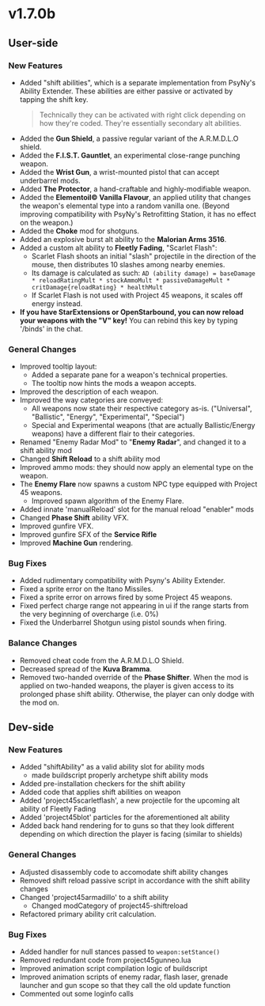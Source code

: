 # v1.7.0b
## User-side
### New Features
- Added "shift abilities", which is a separate implementation from PsyNy's Ability Extender. These abilities are either passive or activated by tapping the shift key.
  > Technically they can be activated with right click depending on how they're coded. They're essentially secondary alt abilities.
- Added the **Gun Shield**, a passive regular variant of the A.R.M.D.L.O shield.
- Added the **F.I.S.T. Gauntlet**, an experimental close-range punching weapon.
- Added the **Wrist Gun**, a wrist-mounted pistol that can accept underbarrel mods.
- Added **The Protector**, a hand-craftable and highly-modifiable weapon.
- Added the **Elementoil© Vanilla Flavour**, an applied utility that changes the weapon's elemental type into a random vanilla one. (Beyond improving compatibility with PsyNy's Retrofitting Station, it has no effect on the weapon.)
- Added the **Choke** mod for shotguns.
- Added an explosive burst alt ability to the **Malorian Arms 3516**.
- Added a custom alt ability to **Fleetly Fading**, "Scarlet Flash":
  - Scarlet Flash shoots an initial "slash" projectile in the direction of the mouse, then distributes 10 slashes among nearby enemies.
  - Its damage is calculated as such: `AD (ability damage) = baseDamage * reloadRatingMult * stockAmmoMult * passiveDamageMult * critDamage{reloadRating} * healthMult`
  - If Scarlet Flash is not used with Project 45 weapons, it scales off energy instead.
- **If you have StarExtensions or OpenStarbound, you can now reload your weapons with the "V" key!** You can rebind this key by typing '/binds' in the chat.
### General Changes
- Improved tooltip layout:
  - Added a separate pane for a weapon's technical properties.
  - The tooltip now hints the mods a weapon accepts.
- Improved the description of each weapon.
- Improved the way categories are conveyed:
  - All weapons now state their respective category as-is. ("Universal", "Ballistic", "Energy", "Experimental", "Special")
  - Special and Experimental weapons (that are actually Ballistic/Energy weapons) have a different flair to their categories.
- Renamed "Enemy Radar Mod" to "**Enemy Radar**", and changed it to a shift ability mod
- Changed **Shift Reload** to a shift ability mod
- Improved ammo mods: they should now apply an elemental type on the weapon.
- The **Enemy Flare** now spawns a custom NPC type equipped with Project 45 weapons.
  - Improved spawn algorithm of the Enemy Flare.
- Added innate 'manualReload' slot for the manual reload "enabler" mods
- Changed **Phase Shift** ability VFX.
- Improved gunfire VFX.
- Improved gunfire SFX of the **Service Rifle**
- Improved **Machine Gun** rendering.
### Bug Fixes
- Added rudimentary compatibility with Psyny's Ability Extender.
- Fixed a sprite error on the Itano Missiles.
- Fixed a sprite error on arrows fired by some Project 45 weapons.
- Fixed perfect charge range not appearing in ui if the range starts from the very beginning of overcharge (i.e. 0%)
- Fixed the Underbarrel Shotgun using pistol sounds when firing.  
### Balance Changes
- Removed cheat code from the A.R.M.D.L.O Shield.
- Decreased spread of the **Kuva Bramma**.
- Removed two-handed override of the **Phase Shifter**. When the mod is applied on two-handed weapons, the player is given access to its prolonged phase shift ability. Otherwise, the player can only dodge with the mod on.
## Dev-side
### New Features
- Added "shiftAbility" as a valid ability slot for ability mods
  - made buildscript properly archetype shift ability mods
- Added pre-installation checkers for the shift ability
- Added code that applies shift abilities on weapon
- Added 'project45scarletflash', a new projectile for the upcoming alt ability of Fleetly Fading
- Added 'project45blot' particles for the aforementioned alt ability
- Added back hand rendering for to guns so that they look different depending on which direction the player is facing (similar to shields)
### General Changes
- Adjusted disassembly code to accomodate shift ability changes
- Removed shift reload passive script in accordance with the shift ability changes
- Changed 'project45armadillo' to a shift ability
  - Changed modCategory of project45-shiftreload
- Refactored primary ability crit calculation.
### Bug Fixes
- Added handler for null stances passed to `weapon:setStance()`
- Removed redundant code from project45gunneo.lua
- Improved animation script compilation logic of buildscript
- Improved animation scripts of enemy radar, flash laser, grenade launcher and gun scope so that they call the old update function
- Commented out some loginfo calls